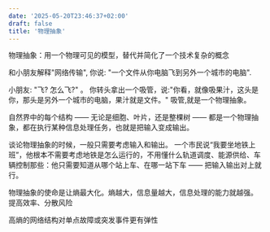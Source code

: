 ```yaml
---
date: '2025-05-20T23:46:37+02:00'
draft: false
title: '物理抽象'
---
```

物理抽象：用一个物理可见的模型，替代并简化了一个技术复杂的概念

和小朋友解释"网络传输", 你说: "一个文件从你电脑飞到另外一个城市的电脑".

小朋友: "飞? 怎么飞?" 。 你转头拿出一个吸管，说:"你看，就像吸果汁，这头是你，那头是另外一个城市的电脑，果汁就是文件。"
吸管,就是一个物理抽象。


自然界中的每个结构 —— 无论是细胞、叶片，还是整棵树 —— 都是一个物理抽象，都在执行某种信息处理任务，也就是把输入变成输出。


谈论物理抽象的时候，一般只需要考虑输入和输出。
一个市民说“我要坐地铁上班”，他根本不需要考虑地铁是怎么运行的，不用懂什么轨道调度、能源供给、车辆控制那些：他只需要知道从哪个站上车、在哪一站下车 —— 把输入输出对上就行。

物理抽象的使命是让熵最大化。熵越大，信息量越大，信息处理的能力就越强。 提高效率、分散风险 


高熵的网络结构对单点故障或突发事件更有弹性 